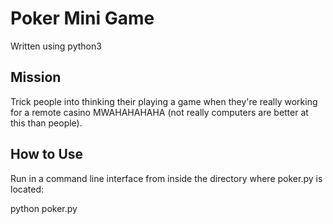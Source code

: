 # Poker Mini Game

Written using python3

## Mission

Trick people into thinking their playing a game when they're really working for a remote casino MWAHAHAHAHA (not really computers are better at this than people).

## How to Use

Run in a command line interface from inside the directory where poker.py is located:

python poker.py
